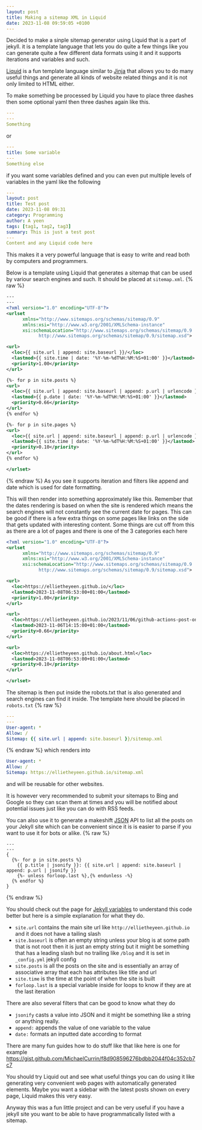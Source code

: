 ```yaml
---
layout: post
title: Making a sitemap XML in Liquid
date: 2023-11-08 09:59:05 +0100
---
```

Decided to make a sinple sitemap generator using Liquid that is a part of jekyll. it is a template language that lets you do quite a few things like you can generate quite a few different data formats using it and it supports iterations and variables and such.

[Liquid](https://shopify.github.io/liquid/) is a fun template language similar to [Jinja](https://jinja.palletsprojects.com/) that allows you to do many useful things and generate all kinds of website related things and it is not only limited to HTML either.

To make something be processed by Liquid you have to place three dashes then some optional yaml then three dashes again like this.
```yml
---
---
Something
```
or
```yml
---
title: Some variable
---
Something else
```
if you want some variables defined and you can even put multiple levels of variables in the yaml like the following
```yml
---
layout: post
title: Test post
date: 2023-11-08 09:31
category: Programming
author: A yeen
tags: [tag1, tag2, tag3]
summary: This is just a test post
---
Content and any Liquid code here
```
This makes it a very powerful language that is easy to write and read both by computers and programmers.

Below is a template using Liquid that generates a sitemap that can be used by variour search engines and such. It should be placed at `sitemap.xml`.
{% raw %}
```xml
---
---
<?xml version="1.0" encoding="UTF-8"?>
<urlset
      xmlns="http://www.sitemaps.org/schemas/sitemap/0.9"
      xmlns:xsi="http://www.w3.org/2001/XMLSchema-instance"
      xsi:schemaLocation="http://www.sitemaps.org/schemas/sitemap/0.9
            http://www.sitemaps.org/schemas/sitemap/0.9/sitemap.xsd">

<url>
  <loc>{{ site.url | append: site.baseurl }}/</loc>
  <lastmod>{{ site.time | date: '%Y-%m-%dT%H:%M:%S+01:00' }}</lastmod>
  <priority>1.00</priority>
</url>

{%- for p in site.posts %}
<url>
  <loc>{{ site.url | append: site.baseurl | append: p.url | urlencode }}</loc>
  <lastmod>{{ p.date | date: '%Y-%m-%dT%H:%M:%S+01:00' }}</lastmod>
  <priority>0.66</priority>
</url>
{% endfor %}

{%- for p in site.pages %}
<url>
  <loc>{{ site.url | append: site.baseurl | append: p.url | urlencode }}</loc>
  <lastmod>{{ site.time | date: '%Y-%m-%dT%H:%M:%S+01:00' }}</lastmod>
  <priority>0.10</priority>
</url>
{% endfor %}

</urlset>
```
{% endraw %}
As you see it supports iteration and filters like append and date which is used for date formatting.

This will then render into something approximately like this. Remember that the dates rendering is based on when the site is rendered which means the search engines will not constantly see the current date for pages. This can be good if there is a few extra things on some pages like links on the side that gets updated with interesting content. Some things are cut off from this as there are a lot of pages and there is one of the 3 categories each here
```xml
<?xml version="1.0" encoding="UTF-8"?>
<urlset
      xmlns="http://www.sitemaps.org/schemas/sitemap/0.9"
      xmlns:xsi="http://www.w3.org/2001/XMLSchema-instance"
      xsi:schemaLocation="http://www.sitemaps.org/schemas/sitemap/0.9
            http://www.sitemaps.org/schemas/sitemap/0.9/sitemap.xsd">

<url>
  <loc>https://ellietheyeen.github.io/</loc>
  <lastmod>2023-11-08T06:53:00+01:00</lastmod>
  <priority>1.00</priority>
</url>

<url>
  <loc>https://ellietheyeen.github.io/2023/11/06/github-actions-post-on-mastodon.html</loc>
  <lastmod>2023-11-06T14:15:00+01:00</lastmod>
  <priority>0.66</priority>
</url>

<url>
  <loc>https://ellietheyeen.github.io/about.html</loc>
  <lastmod>2023-11-08T06:53:00+01:00</lastmod>
  <priority>0.10</priority>
</url>

</urlset>
```

The sitemap is then put inside the robots.txt that is also generated and search engines can find it inside. The template here should be placed in `robots.txt`
{% raw %}
```yml
---
---
User-agent: *
Allow: /
Sitemap: {{ site.url | append: site.baseurl }}/sitemap.xml
```
{% endraw %}
which renders into
```yml
User-agent: *
Allow: /
Sitemap: https://ellietheyeen.github.io/sitemap.xml
```
and will be reusable for other websites.

It is however very recommended to submit your sitemaps to Bing and Google so they can scan them at times and you will be notified about potential issues just like you can do with RSS feeds.

You can also use it to generate a makeshift [JSON](https://www.json.org/json-en.html) API to list all the posts on your Jekyll site which can be convenient since it is is easier to parse if you want to use it for bots or alike.
{% raw %}
```liquid
---
---
{
  {%- for p in site.posts %}
    {{ p.title | jsonify }}: {{ site.url | append: site.baseurl | append: p.url | jsonify }}
    {%- unless forloop.last %},{% endunless -%}
  {% endfor %}
}
```
{% endraw %}

You should check out the page for [Jekyll variables](https://jekyllrb.com/docs/variables/) to understand this code better but here is a simple explanation for what they do.
- `site.url` contains the main site url like `http://ellietheyeen.github.io` and it does not have a tailing slash
- `site.baseurl` is often an empty string unless your blog is at some path that is not root then it is just an empty string but it might be something that has a leading slash but no trailing like `/blog` and it is set in `_config.yml` jekyll config
- `site.posts` is all the posts on the site and is essentially an array of associative array that each has attributes like title and url
- `site.time` is the time at the point of when the site is built
- `forloop.last` is a special variable inside for loops to know if they are at the last iteration

There are also several filters that can be good to know what they do
- `jsonify` casts a value into JSON and it might be something like a string or anything really.
- `append:` appends the value of one variable to the value
- `date:` formats an inputted date according to format

There are many fun guides how to do stuff like that like here is one for example
<https://gist.github.com/MichaelCurrin/f8d908596276bdbb2044f04c352cb7c7>

You should try Liquid out and see what useful things you can do using it like generating very convenient web pages with automatically generated elements. Maybe you want a sidebar with the latest posts shown on every page, Liquid makes this very easy.

Anyway this was a fun little project and can be very useful if you have a jekyll site you want to be able to have programmatically listed with a sitemap.
